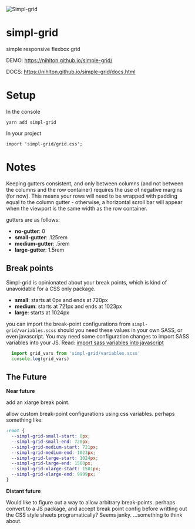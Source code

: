 ![Simpl-grid](https://repository-images.githubusercontent.com/89734978/18321280-847b-11ea-8c55-b45ff74cc449)

# simpl-grid
simple responsive flexbox grid

DEMO: https://nihlton.github.io/simple-grid/

DOCS: https://nihlton.github.io/simple-grid/docs.html

# Setup

In the console

``yarn add simpl-grid``

In your project

``import 'simpl-grid/grid.css';``

# Notes

Keeping gutters consistent, and only between columns (and not between the columns and the row container) requires the use of negative margins (for now).  This means your rows will need to be wrapped with padding equal to the column gutter - otherwise, a horizontal scroll bar will appear when the viewport is the same width as the row container.

gutters are as follows:

  - **no-gutter**: 0
  - **small-gutter**: .125rem
  - **medium-gutter**: .5rem
  - **large-gutter**: 1.5rem

## Break points

Simpl-grid is opinionated about your break points, which is kind of unavoidable for a CSS only package.  

  - **small**: starts at 0px and ends at 720px
  - **medium**: starts at 721px and ends at 1023px
  - **large**: starts at 1024px

you can import the break-point configurations from `simpl-grid/variables.scss` should you need these values in your own SASS, or even javascript.  You may need some configuration changes to import SASS variables into your JS.  Read: [import sass variables into javascript](https://www.google.com/search?q=import+sass+variables+into+javascript)

```javascript
  import grid_vars from 'simpl-grid/variables.scss'
  console.log(grid_vars)
```

## The Future

**Near future**

add an xlarge break point.

allow custom break-point configurations using css variables.  perhaps something like:

```css
:root {
  --simpl-grid-small-start: 0px;
  --simpl-grid-small-end: 720px;
  --simpl-grid-medium-start: 721px;
  --simpl-grid-medium-end: 1023px;
  --simpl-grid-large-start: 1024px;
  --simpl-grid-large-end: 1500px;
  --simpl-grid-xlarge-start: 1501px;
  --simpl-grid-xlarge-end: 9999px;
}
```

**Distant future**

Would like to figure out a way to allow arbitrary break-points.  perhaps convert to a JS package, and accept break point config before writting out the CSS style sheets programatically?  Seems janky.  ...something to think about.
